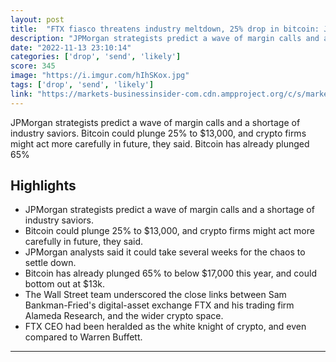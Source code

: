 ```yaml
---
layout: post
title:  "FTX fiasco threatens industry meltdown, 25% drop in bitcoin: JPMorgan"
description: "JPMorgan strategists predict a wave of margin calls and a shortage of industry saviors. Bitcoin could plunge 25% to $13,000, and crypto firms might act more carefully in future, they said. Bitcoin has already plunged 65%"
date: "2022-11-13 23:10:14"
categories: ['drop', 'send', 'likely']
score: 345
image: "https://i.imgur.com/hIhSKox.jpg"
tags: ['drop', 'send', 'likely']
link: "https://markets-businessinsider-com.cdn.ampproject.org/c/s/markets.businessinsider.com/news/currencies/ftx-alameda-bankman-fried-crypto-bitcoin-price-regulation-bailouts-leverage-2022-11?amp"
---
```


JPMorgan strategists predict a wave of margin calls and a shortage of industry saviors. Bitcoin could plunge 25% to $13,000, and crypto firms might act more carefully in future, they said. Bitcoin has already plunged 65%

## Highlights

- JPMorgan strategists predict a wave of margin calls and a shortage of industry saviors.
- Bitcoin could plunge 25% to $13,000, and crypto firms might act more carefully in future, they said.
- JPMorgan analysts said it could take several weeks for the chaos to settle down.
- Bitcoin has already plunged 65% to below $17,000 this year, and could bottom out at $13k.
- The Wall Street team underscored the close links between Sam Bankman-Fried's digital-asset exchange FTX and his trading firm Alameda Research, and the wider crypto space.
- FTX CEO had been heralded as the white knight of crypto, and even compared to Warren Buffett.

---
